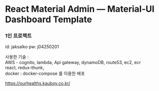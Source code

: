 # React Material Admin — Material-UI Dashboard Template

### 1인 프로젝트

id: jaksalko
pw: j04250201

사용한 기술 :   
AWS - cognito, lambda, Api gateway, dynamoDB, route53, ec2, ecr  
react, redux-thunk,  
docker : docker-compose 를 이용한 배포

https://ourhealths.kauboy.co.kr/
